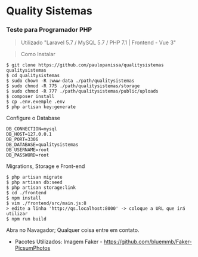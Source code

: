 # Quality Sistemas
### Teste para Programador PHP

> Utilizado "Laravel 5.7 / MySQL 5.7 / PHP 7.1 | Frontend - Vue 3"

> Como Instalar
```
$ git clone https://github.com/paulopanissa/qualitysistemas qualitysistemas
$ cd qualitysistemas
$ sudo chown -R :www-data ./path/qualitysistemas
$ sudo chmod -R 775 ./path/qualitysistemas/storage
$ sudo chmod -R 777 ./path/qualitysistemas/public/uploads
$ composer install
$ cp .env.exemple .env
$ php artisan key:generate 
```

Configure o Database
```
DB_CONNECTION=mysql
DB_HOST=127.0.0.1
DB_PORT=3306
DB_DATABASE=qualitysistemas
DB_USERNAME=root
DB_PASSWORD=root
```

Migrations, Storage e Front-end
```
$ php artisan migrate
$ php artisan db:seed
$ php artisan storage:link
$ cd ./frontend
$ npm install
$ vim ./frontend/src/main.js:8
> edite a linha 'http://qs.localhost:8000' -> coloque a URL que irá utilizar
$ npm run build
```

Abra no Navagador;
Qualquer coisa entre em contato.


- Pacotes Utilizados: Imagem Faker - https://github.com/bluemmb/Faker-PicsumPhotos
